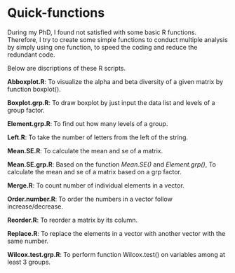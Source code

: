 # Quick-functions

During my PhD, I found not satisfied with some basic R functions. Therefore, I try to create some simple functions to conduct multiple analysis by simply using one function, to speed the coding and reduce the redundant code.

Below are discriptions of these R scripts.

**Abboxplot.R**:            To visualize the alpha and beta diversity of a given matrix by function boxplot().

**Boxplot.grp.R**:          To draw boxplot by just input the data list and levels of a group factor.

**Element.grp.R**:          To find out how many levels of a group.

**Left.R**:                 To take the number of letters from the left of the string.

**Mean.SE.R**:              To calculate the mean and se of a matrix.

**Mean.SE.grp.R**:          Based on the function *Mean.SE()* and *Element.grp()*, To calculate the mean and se of a matrix based on a grp factor.

**Merge.R**:                To count number of individual elements in a vector.

**Order.number.R**:         To order the numbers in a vector follow increase/decrease.

**Reorder.R**:              To reorder a matrix by its column.

**Replace.R**:              To replace the elements in a vector with another vector with the same number.

**Wilcox.test.grp.R**:      To perform function Wilcox.test() on variables among at least 3 groups.

